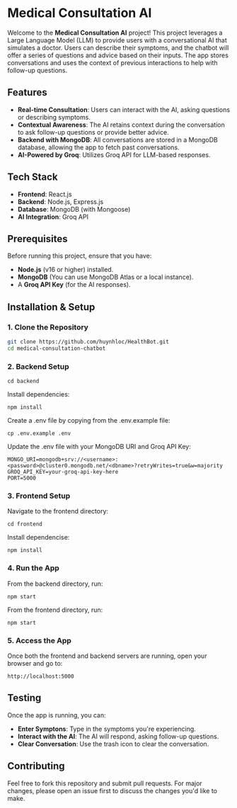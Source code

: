 # Medical Consultation AI

Welcome to the **Medical Consultation AI** project! This project leverages a Large Language Model (LLM) to provide users with a conversational AI that simulates a doctor. Users can describe their symptoms, and the chatbot will offer a series of questions and advice based on their inputs. The app stores conversations and uses the context of previous interactions to help with follow-up questions.

## Features

- **Real-time Consultation**: Users can interact with the AI, asking questions or describing symptoms.
- **Contextual Awareness**: The AI retains context during the conversation to ask follow-up questions or provide better advice.
- **Backend with MongoDB**: All conversations are stored in a MongoDB database, allowing the app to fetch past conversations.
- **AI-Powered by Groq**: Utilizes Groq API for LLM-based responses.
  
## Tech Stack

- **Frontend**: React.js
- **Backend**: Node.js, Express.js
- **Database**: MongoDB (with Mongoose)
- **AI Integration**: Groq API

## Prerequisites

Before running this project, ensure that you have:

- **Node.js** (v16 or higher) installed.
- **MongoDB** (You can use MongoDB Atlas or a local instance).
- A **Groq API Key** (for the AI responses).

## Installation & Setup

### 1. Clone the Repository

```bash
git clone https://github.com/huynhloc/HealthBot.git
cd medical-consultation-chatbot

```
### 2. Backend Setup
```
cd backend
```
Install dependencies:
  
```
npm install
```
Create a .env file by copying from the .env.example file:

```
cp .env.example .env
```
Update the .env file with your MongoDB URI and Groq API Key:
```
MONGO_URI=mongodb+srv://<username>:<password>@cluster0.mongodb.net/<dbname>?retryWrites=true&w=majority
GROQ_API_KEY=your-groq-api-key-here
PORT=5000
```
### 3. Frontend Setup
Navigate to the frontend directory:
```
cd frontend
```
Install dependencise:
```
npm install
```

### 4. Run the App
From the backend directory, run:
```
npm start
```

From the frontend directory, run:
```
npm start
```
### 5. Access the App 
Once both the frontend and backend servers are running, open your browser and go to:
```
http://localhost:5000
```

## Testing
Once the app is running, you can:
- **Enter Symptons**: Type in the symptoms you're experiencing.
- **Interact with the AI**: The AI will respond, asking follow-up questions.
- **Clear Conversation**: Use the trash icon to clear the conversation.
## Contributing
Feel free to fork this repository and submit pull requests. For major changes, please open an issue first to discuss the changes you'd like to make.



